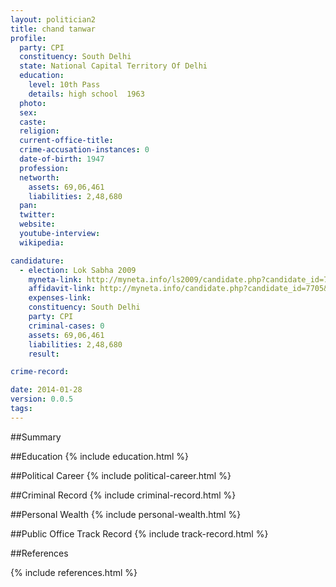 ```yaml
---
layout: politician2
title: chand tanwar
profile: 
  party: CPI
  constituency: South Delhi
  state: National Capital Territory Of Delhi
  education: 
    level: 10th Pass
    details: high school  1963
  photo: 
  sex: 
  caste: 
  religion: 
  current-office-title: 
  crime-accusation-instances: 0
  date-of-birth: 1947
  profession: 
  networth: 
    assets: 69,06,461
    liabilities: 2,48,680
  pan: 
  twitter: 
  website: 
  youtube-interview: 
  wikipedia: 

candidature: 
  - election: Lok Sabha 2009
    myneta-link: http://myneta.info/ls2009/candidate.php?candidate_id=7705
    affidavit-link: http://myneta.info/candidate.php?candidate_id=7705&scan=original
    expenses-link: 
    constituency: South Delhi 
    party: CPI
    criminal-cases: 0
    assets: 69,06,461
    liabilities: 2,48,680
    result:  

crime-record: 

date: 2014-01-28
version: 0.0.5
tags: 
---
```

##Summary


##Education
{% include education.html %}


##Political Career
{% include political-career.html %}


##Criminal Record
{% include criminal-record.html %}


##Personal Wealth
{% include personal-wealth.html %}


##Public Office Track Record
{% include track-record.html %}


##References


{% include references.html %}